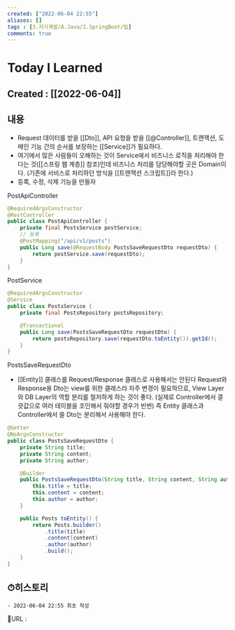 ```yaml
---
created: ["2022-06-04 22:55"]
aliases: []
tags : [3.자기계발/A.Java/1.SpringBoot/팁]
comments: true
---
```


# Today I Learned
## Created : [[2022-06-04]]

## 내용
- Request 데이터를 받을 [[Dto]], API 요청을 받을 [[@Controller]], 트랜잭션, 도메인 기능 간의 순서를 보장하는 [[Service]]가 필요하다.
- 여기에서 많은 사람들이 오해하는 것이 Service에서 비즈니스 로직을 처리해야 한다는 것([[스프링 웹 계층]] 참조)인데 비즈니스 처리를 담당해야할 곳은 Domain이다.
  (기존에 서비스로 처리하던 방식을 [[트랜잭션 스크립트]]라 한다.)
-  등록, 수정, 삭제 기능을 만들자

PostApiController
```Java
@RequiredArgsConstructor
@RestController
public class PostApiController {
	private final PostsService postService;
	// 등록
	@PostMapping("/api/v1/posts")
	public Long save(@RequestBody PostsSaveRequestDto requestDto) {
		return postService.save(requestDto);
	}
}
```

PostService
```Java
@RequiredArgsConstructor
@Service
public class PostsService {
	private final PostsRepository postsRepository;

	@Transactional
	public Long save(PostsSaveRequestDto requestDto) {
		return postsRepository.save(requestDto.toEntity()).getId();
	}
}
```

PostsSaveRequestDto
 - [[Entity]] 클래스를 Request/Response 클래스로 사용해서는 안된다
    Request와 Response용 Dto는 view를 위한 클래스라 자주 변경이 필요하므로, View Layer와 DB Layer의 역할 분리를 철저하게 하는 것이 좋다. 
    (실제로 Controller에서 결괏값으로 여러 테이블을 조인해서 줘야할 경우가 빈번)
    즉 Entity 클래스과 Controller에서 쓸 Dto는 분리해서 사용해야 한다.
```Java
@Getter
@NoArgsConstructor
public class PostsSaveRequestDto {
	private String title;
	private String content;
	private String author;

	@Builder
	public PostsSaveRequestDto(String title, String content, String author) {
		this.title = title;
		this.content = content;
		this.author = author;
	}

	public Posts toEntity() {
		return Posts.builder()
			.title(title)
			.content(content)
			.author(author)
			.build();
	}
}
```

## ⏱히스토리
	- 2022-06-04 22:55 최초 작성


📙URL :
